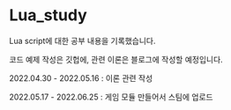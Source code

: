 # Lua_study
Lua script에 대한 공부 내용을 기록했습니다.

코드 예제 작성은 깃헙에, 관련 이론은 블로그에 작성할 예정입니다.

2022.04.30 - 2022.05.16 : 이론 관련 작성

2022.05.17 - 2022.06.25 : 게임 모듈 만들어서 스팀에 업로드
